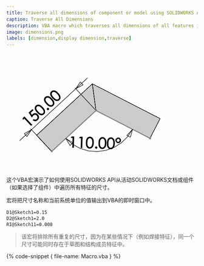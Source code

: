 ```yaml
---
title: Traverse all dimensions of component or model using SOLIDWORKS API
caption: Traverse All Dimensions
description: VBA macro which traverses all dimensions of all features in the selected component or active document using SOLIDWORKS API and outputs the dimension name and value to the output Window
image: dimensions.png
labels: [dimension,display dimension,traverse]
---
```

![焊接特征草图中的尺寸](dimensions.png)

这个VBA宏演示了如何使用SOLIDWORKS API从活动SOLIDWORKS文档或组件（如果选择了组件）中遍历所有特征的尺寸。

宏将把尺寸名称和当前系统单位的值输出到VBA的即时窗口中。

~~~
D1@Sketch1=0.15
D2@Sketch1=2.0
RI@Sketch11=0.008
~~~

> 该宏将排除所有重复的尺寸，因为在某些情况下（例如焊接特征），同一个尺寸可能同时存在于草图和结构成员特征中。

{% code-snippet { file-name: Macro.vba } %}